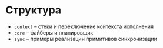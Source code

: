 # Структура

* `context` – стеки и переключение контекста исполнения
* `core` – файберы и планировщик
* `sync` – примеры реализации примитивов синхронизации
